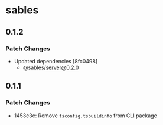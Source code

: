 # sables

## 0.1.2

### Patch Changes

- Updated dependencies [8fc0498]
  - @sables/server@0.2.0

## 0.1.1

### Patch Changes

- 1453c3c: Remove `tsconfig.tsbuildinfo` from CLI package

